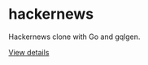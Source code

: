 # hackernews

Hackernews clone with Go and gqlgen.

[View details](https://www.howtographql.com/graphql-go/0-introduction/)

